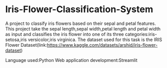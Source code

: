 # Iris-Flower-Classification-System
A project to classify iris flowers based on their sepal and petal features. This project take the sepal length,sepal width,petal length and petal width as input and classifies the iris flower into one of its three categories:iris-setosa,iris versicolor,iris virginica. The dataset used for this task is the IRIS Flower Dataset(link:https://www.kaggle.com/datasets/arshid/iris-flower-dataset) 

Language used:Python
Web application development:Streamlit
